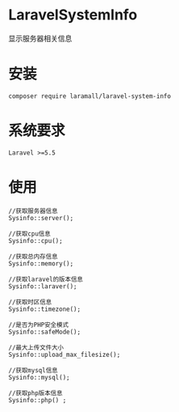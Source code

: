 # LaravelSystemInfo
显示服务器相关信息

# 安装
````
composer require laramall/laravel-system-info

````

# 系统要求

````
Laravel >=5.5
````

# 使用

````
//获取服务器信息
Sysinfo::server();

//获取cpu信息
Sysinfo::cpu();

//获取总内存信息
Sysinfo::memory();

//获取laravel的版本信息
Sysinfo::laraver();

//获取时区信息
Sysinfo::timezone();

//是否为PHP安全模式
Sysinfo::safeMode();

//最大上传文件大小
Sysinfo::upload_max_filesize();

//获取mysql信息
Sysinfo::mysql();

//获取php版本信息
Sysinfo::php() ;

````
